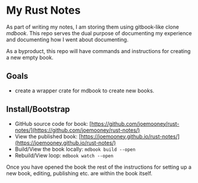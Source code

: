 # My Rust Notes

As part of writing my notes, I am storing them using gitbook-like clone *mdbook*. This repo serves the dual purpose of documenting my experience and documenting how I went about documenting.

As a byproduct, this repo will have commands and instructions for creating a new empty book.

## Goals

- create a wrapper crate for mdbook to create new books.

## Install/Bootstrap

- GitHub source code for book: [https://github.com/joemooney/rust-notes/](https://github.com/joemooney/rust-notes/)
- View the published book:  [https://joemooney.github.io/rust-notes/](https://joemooney.github.io/rust-notes/)
- Build/View the book locally: ```mdbook build --open```
- Rebuild/View loop: ```mdbook watch --open```

Once you have opened the book the rest of the instructions for setting up a new book, editing, publishing etc. are within the book itself.
